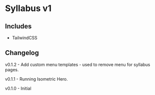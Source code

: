 # Syllabus v1

## Includes

- TailwindCSS

## Changelog

v0.1.2 - Add custom menu templates - used to remove menu for syllabus pages.

v0.1.1 - Running Isometric Hero.

v0.1.0 - Initial